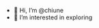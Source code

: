- 👋 Hi, I’m @chiune
- 👀 I’m interested in exploring

<!---
chiune/chiune is a ✨ special ✨ repository because its `README.md` (this file) appears on your GitHub profile.
You can click the Preview link to take a look at your changes.
--->
